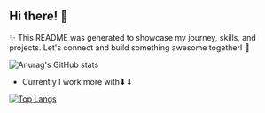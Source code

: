 ## Hi there! 👋

✨ This README was generated to showcase my journey, skills, and projects. Let's connect and build something awesome together! 🚀

![Anurag's GitHub stats](https://github-readme-stats.vercel.app/api?username=CesarinoNhabangue&show_icons=true)  

- Currently I work more with⬇⬇
  
[![Top Langs](https://github-readme-stats.vercel.app/api/top-langs/?username=CesarinoNhabangue)](https://github.com/CesarinoNhabangue/github-readme-stats)

